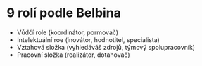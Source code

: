 # 9 rolí podle Belbina

- Vůdčí role (koordinátor, pormovač)
- Intelektuální roe (inovátor, hodnotitel, specialista)
- Vztahová složka (vyhledáváš zdrojů, týmový spolupracovník)
- Pracovní složka (realizátor, dotahovač)
